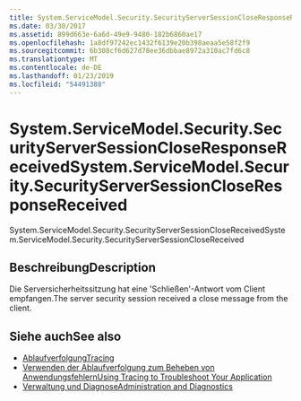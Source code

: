 ```yaml
---
title: System.ServiceModel.Security.SecurityServerSessionCloseResponseReceived
ms.date: 03/30/2017
ms.assetid: 899d663e-6a6d-49e9-9480-182b6860ae17
ms.openlocfilehash: 1a8df97242ec1432f6139e20b398aeaa5e58f2f9
ms.sourcegitcommit: 6b308cf6d627d78ee36dbbae8972a310ac7fd6c8
ms.translationtype: MT
ms.contentlocale: de-DE
ms.lasthandoff: 01/23/2019
ms.locfileid: "54491388"
---
```

# <a name="systemservicemodelsecuritysecurityserversessioncloseresponsereceived"></a><span data-ttu-id="c9339-102">System.ServiceModel.Security.SecurityServerSessionCloseResponseReceived</span><span class="sxs-lookup"><span data-stu-id="c9339-102">System.ServiceModel.Security.SecurityServerSessionCloseResponseReceived</span></span>
<span data-ttu-id="c9339-103">System.ServiceModel.Security.SecurityServerSessionCloseReceived</span><span class="sxs-lookup"><span data-stu-id="c9339-103">System.ServiceModel.Security.SecurityServerSessionCloseReceived</span></span>  
  
## <a name="description"></a><span data-ttu-id="c9339-104">Beschreibung</span><span class="sxs-lookup"><span data-stu-id="c9339-104">Description</span></span>  
 <span data-ttu-id="c9339-105">Die Serversicherheitssitzung hat eine 'Schließen'-Antwort vom Client empfangen.</span><span class="sxs-lookup"><span data-stu-id="c9339-105">The server security session received a close message from the client.</span></span>  
  
## <a name="see-also"></a><span data-ttu-id="c9339-106">Siehe auch</span><span class="sxs-lookup"><span data-stu-id="c9339-106">See also</span></span>
- [<span data-ttu-id="c9339-107">Ablaufverfolgung</span><span class="sxs-lookup"><span data-stu-id="c9339-107">Tracing</span></span>](../../../../../docs/framework/wcf/diagnostics/tracing/index.md)
- [<span data-ttu-id="c9339-108">Verwenden der Ablaufverfolgung zum Beheben von Anwendungsfehlern</span><span class="sxs-lookup"><span data-stu-id="c9339-108">Using Tracing to Troubleshoot Your Application</span></span>](../../../../../docs/framework/wcf/diagnostics/tracing/using-tracing-to-troubleshoot-your-application.md)
- [<span data-ttu-id="c9339-109">Verwaltung und Diagnose</span><span class="sxs-lookup"><span data-stu-id="c9339-109">Administration and Diagnostics</span></span>](../../../../../docs/framework/wcf/diagnostics/index.md)

